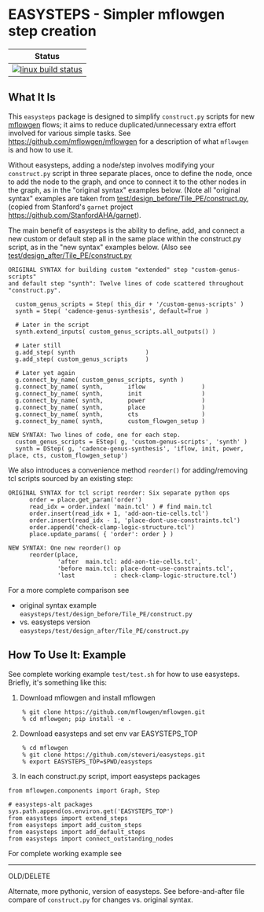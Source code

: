 # EASYSTEPS - Simpler mflowgen step creation

| Status                       |
|------------------------------|
| [![linux build status][1]][2]|

[1]: https://travis-ci.org/steveri/easysteps.svg?branch=master
[2]: https://travis-ci.org/steveri/easysteps


## What It Is

This `easysteps` package is designed to simplify `construct.py` scripts for new [mflowgen](https://github.com/mflowgen/mflowgen) flows; it aims to reduce duplicated/unnecessary extra effort involved for various simple tasks. See https://github.com/mflowgen/mflowgen for a description of what `mflowgen` is and how to use it.

Without easysteps, adding a node/step involves modifying your `construct.py` script in three separate places, once to define the node, once to add the node to the graph, and once to connect it to the other nodes in the graph, as in the "original syntax" examples below. (Note all "original syntax" examples are taken from [test/design_before/Tile_PE/construct.py](https://github.com/steveri/easysteps/blob/master/test/design_before/Tile_PE/construct.py), (copied from Stanford's `garnet` project https://github.com/StanfordAHA/garnet).

The main benefit of easysteps is the ability to define, add, and connect a new custom or default step all in the same place within the construct.py script, as in the "new syntax" examples below. (Also see [test/design_after/Tile_PE/construct.py](https://github.com/steveri/easysteps/blob/master/test/design_after/Tile_PE/construct.py)


```
ORIGINAL SYNTAX for building custom "extended" step "custom-genus-scripts"
and default step "synth": Twelve lines of code scattered throughout "construct.py".

  custom_genus_scripts = Step( this_dir + '/custom-genus-scripts' )
  synth = Step( 'cadence-genus-synthesis', default=True )

  # Later in the script
  synth.extend_inputs( custom_genus_scripts.all_outputs() )

  # Later still
  g.add_step( synth                    )
  g.add_step( custom_genus_scripts     )

  # Later yet again
  g.connect_by_name( custom_genus_scripts, synth )
  g.connect_by_name( synth,       iflow                )
  g.connect_by_name( synth,       init                 )
  g.connect_by_name( synth,       power                )
  g.connect_by_name( synth,       place                )
  g.connect_by_name( synth,       cts                  )
  g.connect_by_name( synth,       custom_flowgen_setup )

NEW SYNTAX: Two lines of code, one for each step.
  custom_genus_scripts = EStep( g, 'custom-genus-scripts', 'synth' )
  synth = DStep( g, 'cadence-genus-synthesis', 'iflow, init, power, place, cts, custom_flowgen_setup')

```

We also introduces a convenience method `reorder()` for adding/removing tcl scripts sourced by an existing step:

```
ORIGINAL SYNTAX for tcl script reorder: Six separate python ops
      order = place.get_param('order')
      read_idx = order.index( 'main.tcl' ) # find main.tcl
      order.insert(read_idx + 1, 'add-aon-tie-cells.tcl')
      order.insert(read_idx - 1, 'place-dont-use-constraints.tcl')
      order.append('check-clamp-logic-structure.tcl')
      place.update_params( { 'order': order } ) 

NEW SYNTAX: One new reorder() op
      reorder(place,
              'after  main.tcl: add-aon-tie-cells.tcl',
              'before main.tcl: place-dont-use-constraints.tcl',
              'last           : check-clamp-logic-structure.tcl')
```

For a more complete comparison see
* original syntax example `easysteps/test/design_before/Tile_PE/construct.py`
* vs. easysteps version `easysteps/test/design_after/Tile_PE/construct.py`

## How To Use It: Example

See complete working example `test/test.sh` for how to use easysteps. Briefly, it's something like this:

1. Download mflowgen and install mflowgen
```
    % git clone https://github.com/mflowgen/mflowgen.git
    % cd mflowgen; pip install -e .
```

2. Download easysteps and set env var EASYSTEPS_TOP
```
    % cd mflowgen
    % git clone https://github.com/steveri/easysteps.git
    % export EASYSTEPS_TOP=$PWD/easysteps

```
3. In each construct.py script, import easysteps packages
```
from mflowgen.components import Graph, Step

# easysteps-alt packages
sys.path.append(os.environ.get('EASYSTEPS_TOP')
from easysteps import extend_steps
from easysteps import add_custom_steps
from easysteps import add_default_steps
from easysteps import connect_outstanding_nodes
```

For complete working example see 


------------------------------------------------------------------------------
OLD/DELETE

Alternate, more pythonic, version of easysteps. See before-and-after file compare of 
`construct.py` for changes vs. original syntax. 


